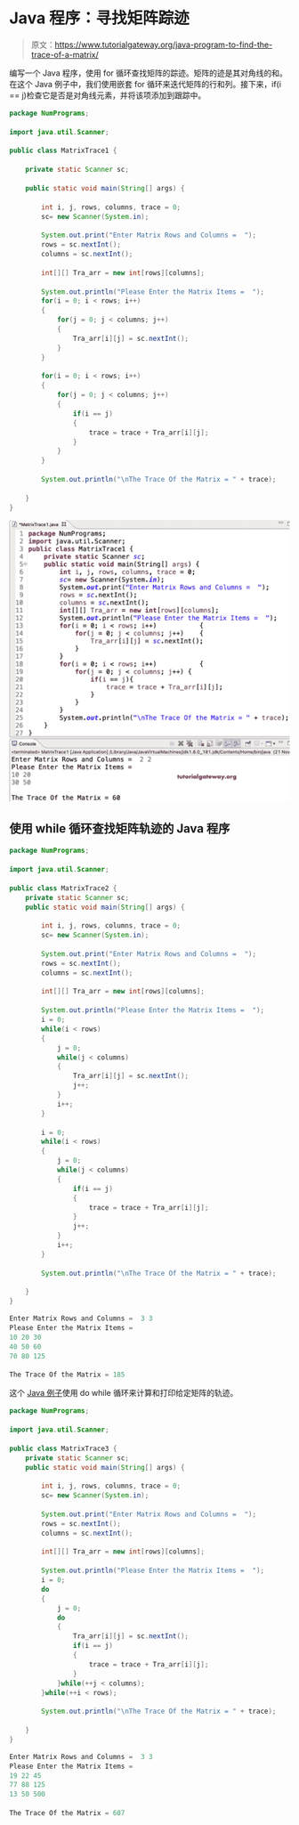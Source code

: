 # Java 程序：寻找矩阵踪迹

> 原文：<https://www.tutorialgateway.org/java-program-to-find-the-trace-of-a-matrix/>

编写一个 Java 程序，使用 for 循环查找矩阵的踪迹。矩阵的迹是其对角线的和。在这个 Java 例子中，我们使用嵌套 for 循环来迭代矩阵的行和列。接下来，if(i == j)检查它是否是对角线元素，并将该项添加到跟踪中。

```java
package NumPrograms;

import java.util.Scanner;

public class MatrixTrace1 {

	private static Scanner sc;	

	public static void main(String[] args) {

		int i, j, rows, columns, trace = 0;	
		sc= new Scanner(System.in);	

		System.out.print("Enter Matrix Rows and Columns =  ");
		rows = sc.nextInt();
		columns = sc.nextInt();

		int[][] Tra_arr = new int[rows][columns];

		System.out.println("Please Enter the Matrix Items =  ");
		for(i = 0; i < rows; i++) 
		{
			for(j = 0; j < columns; j++) 
			{
				Tra_arr[i][j] = sc.nextInt();
			}		
		}

		for(i = 0; i < rows; i++) 
		{
			for(j = 0; j < columns; j++) 
			{
				if(i == j)
				{
					trace = trace + Tra_arr[i][j];
				}
			}		
		}

		System.out.println("\nThe Trace Of the Matrix = " + trace);

	}
}
```

![Java Program to Find the Trace of a Matrix](img/2eb77cbceb93698c4d862d6a66285242.png)

## 使用 while 循环查找矩阵轨迹的 Java 程序

```java
package NumPrograms;

import java.util.Scanner;

public class MatrixTrace2 {
	private static Scanner sc;	
	public static void main(String[] args) {

		int i, j, rows, columns, trace = 0;	
		sc= new Scanner(System.in);	

		System.out.print("Enter Matrix Rows and Columns =  ");
		rows = sc.nextInt();
		columns = sc.nextInt();

		int[][] Tra_arr = new int[rows][columns];

		System.out.println("Please Enter the Matrix Items =  ");
		i = 0; 
		while(i < rows) 
		{
			j = 0; 
			while(j < columns) 
			{
				Tra_arr[i][j] = sc.nextInt();
				j++;
			}	
			i++;
		}

		i = 0; 
		while(i < rows) 
		{
			j = 0; 
			while(j < columns) 
			{
				if(i == j)
				{
					trace = trace + Tra_arr[i][j];
				}
				j++;
			}	
			i++;
		}

		System.out.println("\nThe Trace Of the Matrix = " + trace);

	}
}
```

```java
Enter Matrix Rows and Columns =  3 3
Please Enter the Matrix Items =  
10 20 30
40 50 60
70 80 125

The Trace Of the Matrix = 185
```

这个 [Java 例子](https://www.tutorialgateway.org/learn-java-programs/)使用 do while 循环来计算和打印给定矩阵的轨迹。

```java
package NumPrograms;

import java.util.Scanner;

public class MatrixTrace3 {
	private static Scanner sc;	
	public static void main(String[] args) {

		int i, j, rows, columns, trace = 0;	
		sc= new Scanner(System.in);	

		System.out.print("Enter Matrix Rows and Columns =  ");
		rows = sc.nextInt();
		columns = sc.nextInt();

		int[][] Tra_arr = new int[rows][columns];

		System.out.println("Please Enter the Matrix Items =  ");
		i = 0; 
		do 
		{
			j = 0; 
			do 
			{
				Tra_arr[i][j] = sc.nextInt();
				if(i == j) 
				{
					trace = trace + Tra_arr[i][j];
				}
			}while(++j < columns);	
		}while(++i < rows);

		System.out.println("\nThe Trace Of the Matrix = " + trace);

	}
}
```

```java
Enter Matrix Rows and Columns =  3 3
Please Enter the Matrix Items =  
19 22 45
77 88 125
13 50 500

The Trace Of the Matrix = 607
```